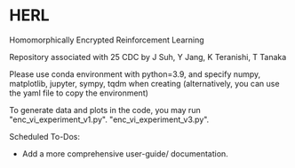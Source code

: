 # HERL
Homomorphically Encrypted Reinforcement Learning

Repository associated with 25 CDC by J Suh, Y Jang, K Teranishi, T Tanaka

Please use conda environment with python=3.9, and specify numpy, matplotlib, jupyter, sympy, tqdm when creating (alternatively, you can use the yaml file to copy the environment)

To generate data and plots in the code, you may run
"enc_vi_experiment_v1.py".
"enc_vi_experiment_v3.py".


Scheduled To-Dos:
  * Add a more comprehensive user-guide/ documentation.

